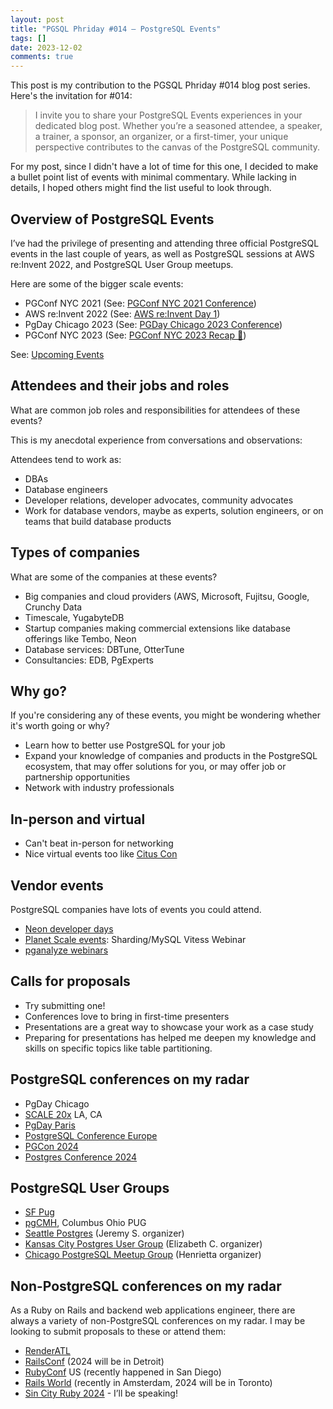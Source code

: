 ```yaml
---
layout: post
title: "PGSQL Phriday #014 — PostgreSQL Events"
tags: []
date: 2023-12-02
comments: true
---
```


This post is my contribution to the PGSQL Phriday #014 blog post series. Here's the invitation for #014:

> I invite you to share your PostgreSQL Events experiences in your dedicated blog post. Whether you’re a seasoned attendee, a speaker, a trainer, a sponsor, an organizer, or a first-timer, your unique perspective contributes to the canvas of the PostgreSQL community.

For my post, since I didn't have a lot of time for this one, I decided to make a bullet point list of events with minimal commentary. While lacking in details, I hoped others might find the list useful to look through.

## Overview of PostgreSQL Events

I’ve had the privilege of presenting and attending three official PostgreSQL events in the last couple of years, as well as PostgreSQL sessions at AWS re:Invent 2022, and PostgreSQL User Group meetups.

Here are some of the bigger scale events:

* PGConf NYC 2021 (See: [PGConf NYC 2021 Conference](/blog/2021/12/06/pgconf-nyc-2021))
* AWS re:Invent 2022 (See: [AWS re:Invent Day 1](/blog/2022/11/28/aws-reinvent-day1))
* PgDay Chicago 2023 (See: [PGDay Chicago 2023 Conference](/blog/2023/05/24/pgday-chicago))
* PGConf NYC 2023 (See: [PGConf NYC 2023 Recap 🐘](/blog/2023/10/10/pgconf-nyc-2023))

See: [Upcoming Events](https://www.postgresql.org/about/events/)


## Attendees and their jobs and roles
What are common job roles and responsibilities for attendees of these events?

This is my anecdotal experience from conversations and observations:

Attendees tend to work as:
* DBAs
* Database engineers
* Developer relations, developer advocates, community advocates
* Work for database vendors, maybe as experts, solution engineers, or on teams that build database products


## Types of companies
What are some of the companies at these events?

* Big companies and cloud providers (AWS, Microsoft, Fujitsu, Google, Crunchy Data
* Timescale, YugabyteDB
* Startup companies making commercial extensions like database offerings like Tembo, Neon
* Database services: DBTune, OtterTune
* Consultancies: EDB, PgExperts

## Why go?
If you're considering any of these events, you might be wondering whether it's worth going or why?

* Learn how to better use PostgreSQL for your job
* Expand your knowledge of companies and products in the PostgreSQL ecosystem, that may offer solutions for you, or may offer job or partnership opportunities
* Network with industry professionals

## In-person and virtual

* Can't beat in-person for networking
* Nice virtual events too like [Citus Con](https://www.citusdata.com/cituscon/2023/)

## Vendor events
PostgreSQL companies have lots of events you could attend.

- [Neon developer days](https://devdays.neon.tech)
- [Planet Scale events](https://planetscale.com/events): Sharding/MySQL Vitess Webinar
- [pganalyze webinars](https://pganalyze.com/resources)


## Calls for proposals
- Try submitting one!
- Conferences love to bring in first-time presenters
- Presentations are a great way to showcase your work as a case study
- Preparing for presentations has helped me deepen my knowledge and skills on specific topics like table partitioning.


## PostgreSQL conferences on my radar
- PgDay Chicago 
- [SCALE 20x](https://www.socallinuxexpo.org/scale/20x) LA, CA
- [PgDay Paris](https://2023.pgday.paris)
- [PostgreSQL Conference Europe](https://2023.pgconf.eu)
- [PGCon 2024](https://www.pgcon.org/2024/)
- [Postgres Conference 2024](https://postgresconf.org)


## PostgreSQL User Groups
- [SF Pug](https://wiki.postgresql.org/wiki/SFPUG)
- [pgCMH](https://www.meetup.com/postgrescmh/), Columbus Ohio PUG
- [Seattle Postgres](https://www.meetup.com/seattle-postgres/) (Jeremy S. organizer)
- [Kansas City Postgres User Group](https://www.meetup.com/kansas-city-postgres-user-group/) (Elizabeth C. organizer)
- [Chicago PostgreSQL Meetup Group](https://www.meetup.com/chicago-postgresql-user-group/) (Henrietta organizer) 


## Non-PostgreSQL conferences on my radar
As a Ruby on Rails and backend web applications engineer, there are always a variety of non-PostgreSQL conferences on my radar. I may be looking to submit proposals to these or attend them:

* [RenderATL](https://www.renderatl.com)
* [RailsConf](https://www.railsconf.org) (2024 will be in Detroit)
* [RubyConf](https://rubyconf.org) US (recently happened in San Diego)
* [Rails World](https://rubyonrails.org/world) (recently in Amsterdam, 2024 will be in Toronto)
* [Sin City Ruby 2024](https://www.sincityruby.com) - I’ll be speaking!